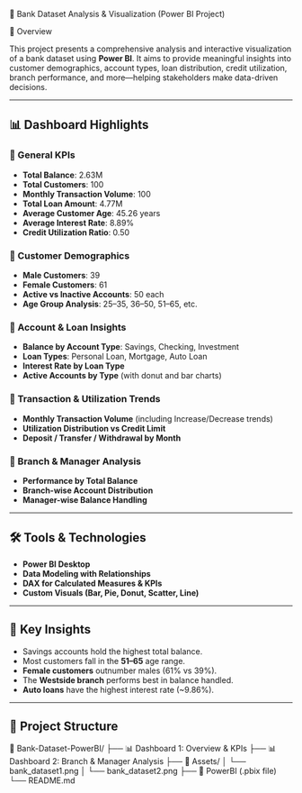  🏦 Bank Dataset Analysis & Visualization (Power BI Project)

 📌 Overview

This project presents a comprehensive analysis and interactive visualization of a bank dataset using **Power BI**. It aims to provide meaningful insights into customer demographics, account types, loan distribution, credit utilization, branch performance, and more—helping stakeholders make data-driven decisions.

---

## 📊 Dashboard Highlights

### 🔹 General KPIs
- **Total Balance**: 2.63M  
- **Total Customers**: 100  
- **Monthly Transaction Volume**: 100  
- **Total Loan Amount**: 4.77M  
- **Average Customer Age**: 45.26 years  
- **Average Interest Rate**: 8.89%  
- **Credit Utilization Ratio**: 0.50

### 🔹 Customer Demographics
- **Male Customers**: 39  
- **Female Customers**: 61  
- **Active vs Inactive Accounts**: 50 each  
- **Age Group Analysis**: 25–35, 36–50, 51–65, etc.

### 🔹 Account & Loan Insights
- **Balance by Account Type**: Savings, Checking, Investment  
- **Loan Types**: Personal Loan, Mortgage, Auto Loan  
- **Interest Rate by Loan Type**  
- **Active Accounts by Type** (with donut and bar charts)

### 🔹 Transaction & Utilization Trends
- **Monthly Transaction Volume** (including Increase/Decrease trends)  
- **Utilization Distribution vs Credit Limit**  
- **Deposit / Transfer / Withdrawal by Month**

### 🔹 Branch & Manager Analysis
- **Performance by Total Balance**  
- **Branch-wise Account Distribution**  
- **Manager-wise Balance Handling**

---

## 🛠️ Tools & Technologies

- **Power BI Desktop**  
- **Data Modeling with Relationships**  
- **DAX for Calculated Measures & KPIs**  
- **Custom Visuals (Bar, Pie, Donut, Scatter, Line)**  

---

## 🧠 Key Insights

- Savings accounts hold the highest total balance.  
- Most customers fall in the **51–65** age range.  
- **Female customers** outnumber males (61% vs 39%).  
- The **Westside branch** performs best in balance handled.  
- **Auto loans** have the highest interest rate (~9.86%).

---

## 📂 Project Structure

📁 Bank-Dataset-PowerBI/
├── 📊 Dashboard 1: Overview & KPIs
├── 📊 Dashboard 2: Branch & Manager Analysis
├── 📁 Assets/
│ └── bank_dataset1.png
│ └── bank_dataset2.png
├── 📁 PowerBI (.pbix file)
└── README.md

